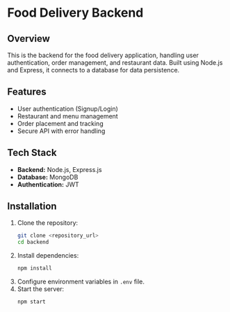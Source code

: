 # Food Delivery Backend

## Overview
This is the backend for the food delivery application, handling user authentication, order management, and restaurant data. Built using Node.js and Express, it connects to a database for data persistence.

## Features
- User authentication (Signup/Login)
- Restaurant and menu management
- Order placement and tracking
- Secure API with error handling

## Tech Stack
- **Backend:** Node.js, Express.js
- **Database:** MongoDB
- **Authentication:** JWT

## Installation
1. Clone the repository:
   ```sh
   git clone <repository_url>
   cd backend
   ```
2. Install dependencies:
   ```sh
   npm install
   ```
3. Configure environment variables in `.env` file.
4. Start the server:
   ```sh
   npm start
   ```



